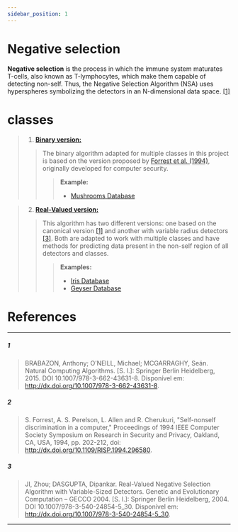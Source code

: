 ```yaml
---
sidebar_position: 1
---
```


# Negative selection

**Negative selection** is the process in which the immune system maturates T-cells, also known as T-lymphocytes, which make them capable of detecting non-self. Thus, the Negative Selection Algorithm (NSA) uses hyperspheres symbolizing the detectors in an N-dimensional data space. [[1]](#1)

# classes

> 1. **[Binary version:](BNSA.md)**
>> The binary algorithm adapted for multiple classes in this project is based on the version proposed by [Forrest et al. (1994)](#2), originally developed for computer security.
>>> **Example:**
>>> +  [Mushrooms Database](https://github.com/AIS-Package/aisp/blob/main/examples/en/classification/BNSA/mushrooms_dataBase_example_en.ipynb)

> 2. **[Real-Valued version:](RNSA.md)**
>>This algorithm has two different versions: one based on the canonical version [[1]](#1) and another with variable radius detectors [[3]](#3). Both are adapted to work with multiple classes and have methods for predicting data present in the non-self region of all detectors and classes.
>>> **Examples:**
>>> +  [Iris Database](https://github.com/AIS-Package/aisp/blob/main/examples/en/classification/RNSA/iris_dataBase_example_en.ipynb)
>>> +  [Geyser Database](https://github.com/AIS-Package/aisp/blob/main/examples/en/classification/RNSA/geyser_dataBase_example_en.ipynb)

# References

---

##### 1 
> BRABAZON, Anthony; O’NEILL, Michael; MCGARRAGHY, Seán. Natural Computing Algorithms. [S. l.]: Springer Berlin Heidelberg, 2015. DOI 10.1007/978-3-662-43631-8. Disponível em: http://dx.doi.org/10.1007/978-3-662-43631-8.

##### 2
> S. Forrest, A. S. Perelson, L. Allen and R. Cherukuri, "Self-nonself discrimination in a computer," Proceedings of 1994 IEEE Computer Society Symposium on Research in Security and Privacy, Oakland, CA, USA, 1994, pp. 202-212, doi: http://dx.doi.org/10.1109/RISP.1994.296580.

##### 3
> JI, Zhou; DASGUPTA, Dipankar. Real-Valued Negative Selection Algorithm with Variable-Sized Detectors. Genetic and Evolutionary Computation – GECCO 2004. [S. l.]: Springer Berlin Heidelberg, 2004. DOI 10.1007/978-3-540-24854-5_30. Disponível em: http://dx.doi.org/10.1007/978-3-540-24854-5_30.

---